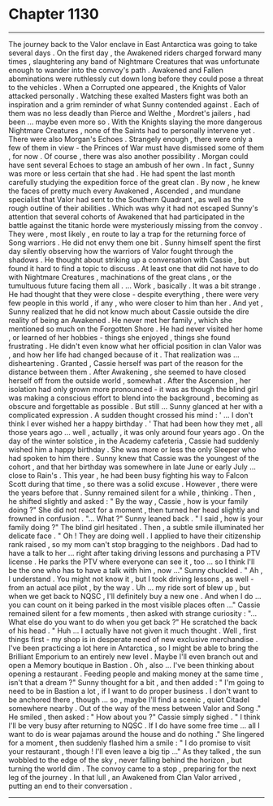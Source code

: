 
# Chapter 1130


---

The journey back to the Valor enclave in East Antarctica was going to take several days . On the first day , the Awakened riders charged forward many times , slaughtering any band of Nightmare Creatures that was unfortunate enough to wander into the convoy's path .
Awakened and Fallen abominations were ruthlessly cut down long before they could pose a threat to the vehicles . When a Corrupted one appeared , the Knights of Valor attacked personally . Watching these exalted Masters fight was both an inspiration and a grim reminder of what Sunny contended against .
Each of them was no less deadly than Pierce and Welthe , Mordret's jailers , had been ... maybe even more so . With the Knights slaying the more dangerous Nightmare Creatures , none of the Saints had to personally intervene yet .
There were also Morgan's Echoes . Strangely enough , there were only a few of them in view - the Princes of War must have dismissed some of them , for now .
Of course , there was also another possibility . Morgan could have sent several Echoes to stage an ambush of her own .
In fact , Sunny was more or less certain that she had .
He had spent the last month carefully studying the expedition force of the great clan . By now , he knew the faces of pretty much every Awakened , Ascended , and mundane specialist that Valor had sent to the Southern Quadrant , as well as the rough outline of their abilities .
Which was why it had not escaped Sunny's attention that several cohorts of Awakened that had participated in the battle against the titanic horde were mysteriously missing from the convoy . They were , most likely , en route to lay a trap for the returning force of Song warriors .
He did not envy them one bit .
Sunny himself spent the first day silently observing how the warriors of Valor fought through the shadows . He thought about striking up a conversation with Cassie , but found it hard to find a topic to discuss . At least one that did not have to do with Nightmare Creatures , machinations of the great clans , or the tumultuous future facing them all .
... Work , basically .
It was a bit strange . He had thought that they were close - despite everything , there were very few people in this world , if any , who were closer to him than her .
And yet , Sunny realized that he did not know much about Cassie outside the dire reality of being an Awakened . He never met her family , which she mentioned so much on the Forgotten Shore . He had never visited her home , or learned of her hobbies - things she enjoyed , things she found frustrating . He didn't even know what her official position in clan Valor was , and how her life had changed because of it .
That realization was ... disheartening .
Granted , Cassie herself was part of the reason for the distance between them . After Awakening , she seemed to have closed herself off from the outside world , somewhat . After the Ascension , her isolation had only grown more pronounced - it was as though the blind girl was making a conscious effort to blend into the background , becoming as obscure and forgettable as possible .
But still ...
Sunny glanced at her with a complicated expression . A sudden thought crossed his mind :
' ... I don't think I ever wished her a happy birthday . '
That had been how they met , all those years ago ... well , actually , it was only around four years ago . On the day of the winter solstice , in the Academy cafeteria , Cassie had suddenly wished him a happy birthday . She was more or less the only Sleeper who had spoken to him there .
Sunny knew that Cassie was the youngest of the cohort , and that her birthday was somewhere in late June or early July ... close to Rain's . This year , he had been busy fighting his way to Falcon Scott during that time , so there was a solid excuse .
However , there were the years before that .
Sunny remained silent for a while , thinking .
Then , he shifted slightly and asked :
" By the way , Cassie , how is your family doing ?"
She did not react for a moment , then turned her head slightly and frowned in confusion .
"... What ?"
Sunny leaned back .
" I said , how is your family doing ?"
The blind girl hesitated . Then , a subtle smile illuminated her delicate face .
" Oh ! They are doing well . I applied to have their citizenship rank raised , so my mom can't stop bragging to the neighbors . Dad had to have a talk to her ... right after taking driving lessons and purchasing a PTV license . He parks the PTV where everyone can see it , too ... so I think I'll be the one who has to have a talk with him , now ..."
Sunny chuckled .
" Ah , I understand . You might not know it , but I took driving lessons , as well - from an actual ace pilot , by the way . Uh ... my ride sort of blew up , but when we get back to NQSC , I'll definitely buy a new one . And when I do ... you can count on it being parked in the most visible places often ..."
Cassie remained silent for a few moments , then asked with strange curiosity :
"... What else do you want to do when you get back ?"
He scratched the back of his head .
" Huh ... I actually have not given it much thought . Well , first things first - my shop is in desperate need of new exclusive merchandise . I've been practicing a lot here in Antarctica , so I might be able to bring the Brilliant Emporium to an entirely new level . Maybe I'll even branch out and open a Memory boutique in Bastion . Oh , also ... I've been thinking about opening a restaurant . Feeding people and making money at the same time , isn't that a dream ?"
Sunny thought for a bit , and then added :
" I'm going to need to be in Bastion a lot , if I want to do proper business . I don't want to be anchored there , though ... so , maybe I'll find a scenic , quiet Citadel somewhere nearby . Out of the way of the mess between Valor and Song ."
He smiled , then asked :
" How about you ?"
Cassie simply sighed .
" I think I'll be very busy after returning to NQSC . If I do have some free time ... all I want to do is wear pajamas around the house and do nothing ."
She lingered for a moment , then suddenly flashed him a smile :
" I do promise to visit your restaurant , though ! I'll even leave a big tip ..."
As they talked , the sun wobbled to the edge of the sky , never falling behind the horizon , but turning the world dim .
The convoy came to a stop , preparing for the next leg of the journey .
In that lull , an Awakened from Clan Valor arrived , putting an end to their conversation .

---

